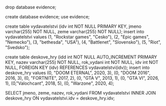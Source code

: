 drop database evidence;

create database evidence;
use evidence;

create table vydavatelstvi (idv int NOT NULL PRIMARY KEY, jmeno varchar(255) NOT NULL, zeme varchar(255) NOT NULL);
insert into vydavatelstvi values
(1, "Rockstar games", "Cesko"),
(2, "Epic games", "Nemecko"),
(3, "bethesda", "USA"),
(4, "Battlenet", "Slovensko"),
(5, "Riot", "Svedsko");

create table deskove_hry (idd int NOT NULL AUTO_INCREMENT PRIMARY KEY, nazev varchar(255) NOT NULL, rok_vydani int NOT NULL, idv int NOT NULL, FOREIGN KEY (idv) REFERENCES vydavatelstvi(idv));
insert into deskove_hry values
(0, "DOOM ETERNAL", 2020, 3),
(0, "DOOM 2016", 2016, 3),
(0, "FORTNITE", 2017, 2),
(0, "GTA V", 2013, 1),
(0, "GTA VI", 2026, 1),
(0,"Valochcant", 2018, 5),
(0, "Warzone", 2020, 4);


SELECT jmeno, zeme, nazev, rok_vydani FROM vydavatelstvi INNER JOIN deskove_hry ON vydavatelstvi.idv = deskove_hry.idv;
